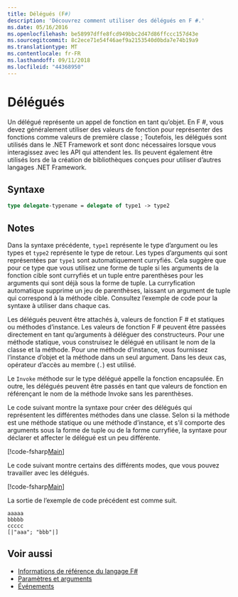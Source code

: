 ```yaml
---
title: Délégués (F#)
description: 'Découvrez comment utiliser des délégués en F #.'
ms.date: 05/16/2016
ms.openlocfilehash: be58997dffe8fcd949bbc2d47d86ffccc157d43e
ms.sourcegitcommit: 8c2ece71e54f46aef9a2153540d0bda7e74b19a9
ms.translationtype: MT
ms.contentlocale: fr-FR
ms.lasthandoff: 09/11/2018
ms.locfileid: "44368950"
---
```

# <a name="delegates"></a>Délégués

Un délégué représente un appel de fonction en tant qu’objet. En F #, vous devez généralement utiliser des valeurs de fonction pour représenter des fonctions comme valeurs de première classe ; Toutefois, les délégués sont utilisés dans le .NET Framework et sont donc nécessaires lorsque vous interagissez avec les API qui attendent les. Ils peuvent également être utilisés lors de la création de bibliothèques conçues pour utiliser d’autres langages .NET Framework.

## <a name="syntax"></a>Syntaxe

```fsharp
type delegate-typename = delegate of type1 -> type2
```

## <a name="remarks"></a>Notes

Dans la syntaxe précédente, `type1` représente le type d’argument ou les types et `type2` représente le type de retour. Les types d’arguments qui sont représentées par `type1` sont automatiquement curryfiés. Cela suggère que pour ce type que vous utilisez une forme de tuple si les arguments de la fonction cible sont curryfiés et un tuple entre parenthèses pour les arguments qui sont déjà sous la forme de tuple. La curryfication automatique supprime un jeu de parenthèses, laissant un argument de tuple qui correspond à la méthode cible. Consultez l’exemple de code pour la syntaxe à utiliser dans chaque cas.

Les délégués peuvent être attachés à, valeurs de fonction F # et statiques ou méthodes d’instance. Les valeurs de fonction F # peuvent être passées directement en tant qu’arguments à déléguer des constructeurs. Pour une méthode statique, vous construisez le délégué en utilisant le nom de la classe et la méthode. Pour une méthode d’instance, vous fournissez l’instance d’objet et la méthode dans un seul argument. Dans les deux cas, opérateur d’accès au membre (`.`) est utilisé.

Le `Invoke` méthode sur le type délégué appelle la fonction encapsulée. En outre, les délégués peuvent être passés en tant que valeurs de fonction en référençant le nom de la méthode Invoke sans les parenthèses.

Le code suivant montre la syntaxe pour créer des délégués qui représentent les différentes méthodes dans une classe. Selon si la méthode est une méthode statique ou une méthode d’instance, et s’il comporte des arguments sous la forme de tuple ou de la forme curryfiée, la syntaxe pour déclarer et affecter le délégué est un peu différente.

[!code-fsharp[Main](../../../samples/snippets/fsharp/lang-ref-2/snippet4201.fs)]

Le code suivant montre certains des différents modes, que vous pouvez travailler avec les délégués.

[!code-fsharp[Main](../../../samples/snippets/fsharp/lang-ref-2/snippet4202.fs)]

La sortie de l’exemple de code précédent est comme suit.

```console
aaaaa
bbbbb
ccccc
[|"aaa"; "bbb"|]
```

## <a name="see-also"></a>Voir aussi

- [Informations de référence du langage F#](index.md)
- [Paramètres et arguments](parameters-and-arguments.md)
- [Événements](members/events.md)

